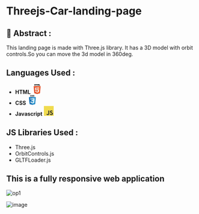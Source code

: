 
# Threejs-Car-landing-page
<h2>📙 Abstract :</h2>
This landing page is made with Three.js library. It has a 3D model with orbit controls.So you can move the 3d model in 360deg.

<h2>Languages Used : </h2>
<ul>
  <li><b>HTML</b> <img alt="HTML5" width="26px" src="https://raw.githubusercontent.com/github/explore/80688e429a7d4ef2fca1e82350fe8e3517d3494d/topics/html/html.png" /></li>
  <li><b>CSS</b> <img alt="CSS3" width="26px" src="https://raw.githubusercontent.com/github/explore/80688e429a7d4ef2fca1e82350fe8e3517d3494d/topics/css/css.png" /></li>
  <li><b>Javascript</b> <img alt="JavaScript" width="26px" src="https://raw.githubusercontent.com/github/explore/80688e429a7d4ef2fca1e82350fe8e3517d3494d/topics/javascript/javascript.png" /></li>
 </ul>
 
 <h2>JS Libraries Used : </h2>
 <ul>
 <li>Three.js</li>
 <li>OrbitControls.js</li>
 <li>GLTFLoader.js</li>
 </ul>
 
 <h2>This is a fully responsive web application</h2>
 
 ![op1](https://user-images.githubusercontent.com/65955929/112490899-cb9b3980-8da5-11eb-90ec-e43c6e1d1d5b.PNG)
 
 ![image](https://user-images.githubusercontent.com/65955929/112491192-161cb600-8da6-11eb-95ab-56907d630065.png)

 
 
